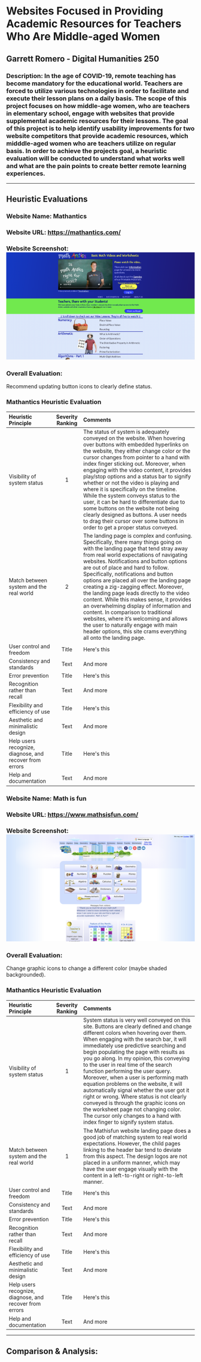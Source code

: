 # Websites Focused in Providing Academic Resources for Teachers Who Are Middle-aged Women
## Garrett Romero - Digital Humanities 250
### Description: In the age of COVID-19, remote teaching has become mandatory for the educational world. Teachers are forced to utilize various technologies in order to facilitate and execute their lesson plans on a daily basis. The scope of this project focuses on how middle-age women, who are teachers in elementary school, engage with websites that provide supplemental academic resources for their lessons. The goal of this project is to help identify usability improvements for two website competitors that provide academic resources, which midddle-aged women who are teachers utilize on regular basis. In order to achieve the projects goal, a  heuristic evaluation will be conducted to understand what works well and what are the pain points to create better remote learning experiences.  
----
## Heuristic Evaluations
### Website Name: Mathantics
### Website URL: https://mathantics.com/
### Website Screenshot: <img src="./mathantics-screenshot.png">
### Overall Evaluation:
Recommend updating button icons to clearly define status.
### Mathantics Heuristic Evaluation
| Heuristic Principle      | Severity Ranking | Comments     |
| :---        |    :----:   | :----         |
| Visibility of system status      | 1 | The status of system is adequately conveyed on the website. When hovering over buttons with embedded hyperlinks on the website, they either change color or the cursor changes from pointer to a hand with index finger sticking out. Moreover, when engaging with the video content, it provides play/stop options and a status bar to signify whether or not the video is playing and where it is specifically on the timeline. While the system conveys status to the user, it can be hard to differentiate due to some buttons on the website not being clearly designed as buttons. A user needs to drag their cursor over some buttons in order to get a proper status conveyed. |
| Match between system and the real world   | 2        | The landing page is complex and confusing. Specifically, there many things going on with the landing page that tend stray away from real world expectations of navigating websites. Notifications and button options are out of place and hard to follow. Specifically, notifications and button options are placed all over the landing page creating a zig-zagging effect. Moreover, the landing page leads directly to the video content. While this makes sense, it provides an overwhelming display of information and content. In comparison to traditional websites, where it’s welcoming and allows the user to naturally engage with main header options, this site crams everything all onto the landing page.  |
| User control and freedom      | Title       | Here's this   |
| Consistency and standards   | Text        | And more      |
| Error prevention      | Title       | Here's this   |
| Recognition rather than recall   | Text        | And more      |
| Flexibility and efficiency of use      | Title       | Here's this   |
| Aesthetic and minimalistic design   | Text        | And more      |
| Help users recognize, diagnose, and recover from errors      | Title       | Here's this   |
| Help and documentation   | Text        | And more      |


### Website Name: Math is fun
### Website URL: https://www.mathsisfun.com/
### Website Screenshot: <img src="./mathisfun-screenshot.png">
### Overall Evaluation:
Change graphic icons to change a different color (maybe shaded backgrounded). 
### Mathantics Heuristic Evaluation
| Heuristic Principle      | Severity Ranking | Comments     |
| :---        |    :----:   | :----         |
| Visibility of system status      | 1 | System status is very well conveyed on this site. Buttons are clearly defined and change different colors when hovering over them. When engaging with the search bar, it will immediately use predictive searching and begin populating the page with results as you go along. In my opinion, this conveying to the user in real time of the search function performing the user query. Moreover, when a user is performing math equation problems on the website, it will automatically signal whether the user got it right or wrong. Where status is not clearly conveyed is through the graphic icons on the worksheet page not changing color. The cursor only changes to a hand with index finger to signify system status.  |
| Match between system and the real world   | 1  | The Mathisfun website landing page does a good job of matching system to real world expectations. However, the child pages linking to the header bar tend to deviate from this aspect. The design logos are not placed in a uniform manner, which may have the user engage visually with the content in a left-to-right or right-to-left manner.         |
| User control and freedom      | Title       | Here's this   |
| Consistency and standards   | Text        | And more      |
| Error prevention      | Title       | Here's this   |
| Recognition rather than recall   | Text        | And more      |
| Flexibility and efficiency of use      | Title       | Here's this   |
| Aesthetic and minimalistic design   | Text        | And more      |
| Help users recognize, diagnose, and recover from errors      | Title       | Here's this   |
| Help and documentation   | Text        | And more      |

----
## Comparison & Analysis:
